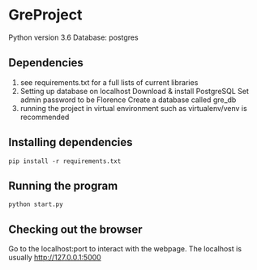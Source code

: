 # GreProject

Python version 3.6
Database: postgres
## Dependencies
1. see requirements.txt for a full lists of current libraries
2. Setting up database on localhost
Download & install PostgreSQL
Set admin password to be Florence
Create a database called gre_db
3. running the project in virtual environment such as virtualenv/venv is recommended
## Installing dependencies
```
pip install -r requirements.txt
```
## Running the program
```
python start.py
```
## Checking out the browser
Go to the localhost:port to interact with the webpage. The localhost is usually http://127.0.0.1:5000
